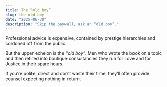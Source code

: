 ```yaml
---
title: The “old boy”
slug: the-old-boy
date: "2025-06-30"
description: "Skip the paywall, ask an “old boy”."
---
```


Professional advice is expensive, contained by prestige hierarchies and cordoned off from the public.

But the upper echelon is the _“old boy”_. Men who wrote the book on a topic and then retired into boutique consultancies they run for Love and for Justice in their spare hours.

If you’re polite, direct and don’t waste their time, they’ll often provide counsel expecting nothing in return.
